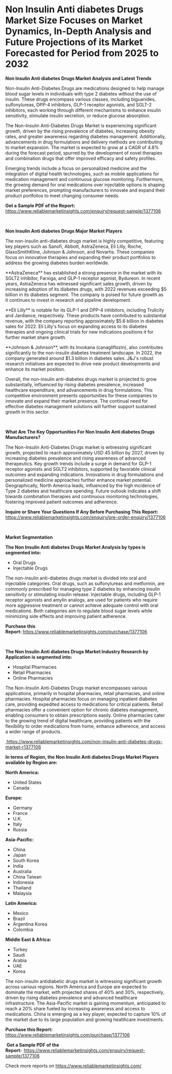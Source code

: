 <p><h1>Non Insulin Anti diabetes Drugs Market Size Focuses on Market Dynamics, In-Depth Analysis and Future Projections of its Market Forecasted for Period from 2025 to 2032</h1></p><p><strong>Non Insulin Anti diabetes Drugs Market Analysis and Latest Trends</strong></p>
<p><p>Non-Insulin Anti-Diabetes Drugs are medications designed to help manage blood sugar levels in individuals with type 2 diabetes without the use of insulin. These drugs encompass various classes, including biguanides, sulfonylureas, DPP-4 inhibitors, GLP-1 receptor agonists, and SGLT-2 inhibitors, each working through different mechanisms to enhance insulin sensitivity, stimulate insulin secretion, or reduce glucose absorption.</p><p>The Non-Insulin Anti-Diabetes Drugs Market is experiencing significant growth, driven by the rising prevalence of diabetes, increasing obesity rates, and greater awareness regarding diabetes management. Additionally, advancements in drug formulations and delivery methods are contributing to market expansion. The market is expected to grow at a CAGR of 4.8% during the forecast period, spurred by the development of novel therapies and combination drugs that offer improved efficacy and safety profiles.</p><p>Emerging trends include a focus on personalized medicine and the integration of digital health technologies, such as mobile applications for medication management and continuous glucose monitoring. Furthermore, the growing demand for oral medications over injectable options is shaping market preferences, prompting manufacturers to innovate and expand their product portfolios to meet changing consumer needs.</p></p>
<p><strong>Get a Sample PDF of the Report:&nbsp;</strong> <a href="https://www.reliablemarketinsights.com/enquiry/request-sample/1377106?utm_campaign=1166&utm_medium=2&utm_source=Github&utm_content=ia&utm_term=13012025&utm_id=non-insulin-anti-diabetes-drugs">https://www.reliablemarketinsights.com/enquiry/request-sample/1377106</a></p>
<p>&nbsp;</p>
<p><strong>Non Insulin Anti diabetes Drugs Major Market Players</strong></p>
<p><p>The non-insulin anti-diabetes drugs market is highly competitive, featuring key players such as Sanofi, Abbott, AstraZeneca, Eli Lilly, Roche, GlaxoSmithKline, Johnson & Johnson, and Novartis. These companies focus on innovative therapies and expanding their product portfolios to address the growing diabetes burden worldwide.</p><p>**AstraZeneca** has established a strong presence in the market with its SGLT2 inhibitor, Farxiga, and GLP-1 receptor agonist, Bydureon. In recent years, AstraZeneca has witnessed significant sales growth, driven by increasing adoption of its diabetes drugs, with 2022 revenues exceeding $5 billion in its diabetes segment. The company is poised for future growth as it continues to invest in research and pipeline development.</p><p>**Eli Lilly** is notable for its GLP-1 and DPP-4 inhibitors, including Trulicity and Jardiance, respectively. These products have contributed to substantial revenue, with the company reporting approximately $5.6 billion in diabetes sales for 2022. Eli Lilly's focus on expanding access to its diabetes therapies and ongoing clinical trials for new indications positions it for further market share growth.</p><p>**Johnson & Johnson**, with its Invokana (canagliflozin), also contributes significantly to the non-insulin diabetes treatment landscape. In 2022, the company generated around $1.3 billion in diabetes sales. J&J's robust research initiatives are expected to drive new product developments and enhance its market position.</p><p>Overall, the non-insulin anti-diabetes drugs market is projected to grow substantially, influenced by rising diabetes prevalence, increased healthcare expenditure, and advancements in drug formulations. This competitive environment presents opportunities for these companies to innovate and expand their market presence. The continual need for effective diabetes management solutions will further support sustained growth in this sector.</p></p>
<p>&nbsp;</p>
<p><strong>What Are The Key Opportunities For Non Insulin Anti diabetes Drugs Manufacturers?</strong></p>
<p><p>The Non-Insulin Anti-Diabetes Drugs market is witnessing significant growth, projected to reach approximately USD 45 billion by 2027, driven by increasing diabetes prevalence and rising awareness of advanced therapeutics. Key growth trends include a surge in demand for GLP-1 receptor agonists and SGLT2 inhibitors, supported by favorable clinical outcomes and expanding indications. Innovations in drug formulations and personalized medicine approaches further enhance market potential. Geographically, North America leads, influenced by the high incidence of Type 2 diabetes and healthcare spending. Future outlook indicates a shift towards combination therapies and continuous monitoring technologies, fostering improved patient outcomes and adherence.</p></p>
<p><strong>Inquire or Share Your Questions If Any Before Purchasing This Report:</strong> <a href="https://www.reliablemarketinsights.com/enquiry/pre-order-enquiry/1377106?utm_campaign=1166&utm_medium=2&utm_source=Github&utm_content=ia&utm_term=13012025&utm_id=non-insulin-anti-diabetes-drugs">https://www.reliablemarketinsights.com/enquiry/pre-order-enquiry/1377106</a></p>
<p>&nbsp;</p>
<p><strong>Market Segmentation</strong></p>
<p><strong>The Non Insulin Anti diabetes Drugs Market Analysis by types is segmented into:</strong></p>
<p><ul><li>Oral Drugs</li><li>Injectable Drugs</li></ul></p>
<p><p>The non-insulin anti-diabetes drugs market is divided into oral and injectable categories. Oral drugs, such as sulfonylureas and metformin, are commonly prescribed for managing type 2 diabetes by enhancing insulin sensitivity or stimulating insulin release. Injectable drugs, including GLP-1 receptor agonists and amylin analogs, are used for patients who require more aggressive treatment or cannot achieve adequate control with oral medications. Both categories aim to regulate blood sugar levels while minimizing side effects and improving patient adherence.</p></p>
<p><strong>Purchase this Report:&nbsp;</strong><a href="https://www.reliablemarketinsights.com/purchase/1377106?utm_campaign=1166&utm_medium=2&utm_source=Github&utm_content=ia&utm_term=13012025&utm_id=non-insulin-anti-diabetes-drugs">https://www.reliablemarketinsights.com/purchase/1377106</a></p>
<p>&nbsp;</p>
<p><strong>The Non Insulin Anti diabetes Drugs Market Industry Research by Application is segmented into:</strong></p>
<p><ul><li>Hospital Pharmacies</li><li>Retail Pharmacies</li><li>Online Pharmacies</li></ul></p>
<p><p>The Non-Insulin Anti-Diabetes Drugs market encompasses various applications, primarily in hospital pharmacies, retail pharmacies, and online pharmacies. Hospital pharmacies focus on managing inpatient diabetes care, providing expedited access to medications for critical patients. Retail pharmacies offer a convenient option for chronic diabetes management, enabling consumers to obtain prescriptions easily. Online pharmacies cater to the growing trend of digital healthcare, providing patients with the flexibility to order medications from home, enhance adherence, and access a wider range of products.</p></p>
<p><a href="https://www.reliablemarketinsights.com/non-insulin-anti-diabetes-drugs-market-r1377106?utm_campaign=1166&utm_medium=2&utm_source=Github&utm_content=ia&utm_term=13012025&utm_id=non-insulin-anti-diabetes-drugs">&nbsp;https://www.reliablemarketinsights.com/non-insulin-anti-diabetes-drugs-market-r1377106</a></p>
<p><strong>In terms of Region, the Non Insulin Anti diabetes Drugs Market Players available by Region are:</strong></p>
<p>
    <p> <strong> North America: </strong>
        <ul>
            <li>United States</li>
            <li>Canada</li>
        </ul>
        </p> 
    <p> <strong> Europe: </strong>
        <ul>
            <li>Germany</li>
            <li>France</li>
            <li>U.K.</li>
            <li>Italy</li>
            <li>Russia</li>
        </ul>
        </p> 
    <p> <strong> Asia-Pacific: </strong>
        <ul>
            <li>China</li>
            <li>Japan</li>
            <li>South Korea</li>
            <li>India</li>
            <li>Australia</li>
            <li>China Taiwan</li>
            <li>Indonesia</li>
            <li>Thailand</li>
            <li>Malaysia</li>
        </ul>
        </p> 
    <p> <strong> Latin America: </strong>
        <ul>
            <li>Mexico</li>
            <li>Brazil</li>
            <li>Argentina Korea</li>
            <li>Colombia</li>
        </ul>
        </p> 
    <p> <strong> Middle East & Africa: </strong>
        <ul>
            <li>Turkey</li>
            <li>Saudi</li>
            <li>Arabia</li>
            <li>UAE</li>
            <li>Korea</li>
        </ul>
    </p>
    </p>
<p><p>The non-insulin antidiabetic drugs market is witnessing significant growth across various regions. North America and Europe are expected to dominate the market, with projected shares of 40% and 30%, respectively, driven by rising diabetes prevalence and advanced healthcare infrastructure. The Asia-Pacific market is gaining momentum, anticipated to reach a 20% share fueled by increasing awareness and access to medications. China is emerging as a key player, expected to capture 10% of the market due to its large population and growing healthcare investments.</p></p>
<p><strong>Purchase this Report: </strong><a href="https://www.reliablemarketinsights.com/purchase/1377106?utm_campaign=1166&utm_medium=2&utm_source=Github&utm_content=ia&utm_term=13012025&utm_id=non-insulin-anti-diabetes-drugs">https://www.reliablemarketinsights.com/purchase/1377106</a></p>
<p>&nbsp;<strong>Get a Sample PDF of the Report:&nbsp;&nbsp;</strong><a href="https://www.reliablemarketinsights.com/enquiry/request-sample/1377106?utm_campaign=1166&utm_medium=2&utm_source=Github&utm_content=ia&utm_term=13012025&utm_id=non-insulin-anti-diabetes-drugs">https://www.reliablemarketinsights.com/enquiry/request-sample/1377106</a></p>
<p><strong></strong></p>
<p>Check more reports on <a href="https://www.reliablemarketinsights.com/?utm_campaign=1166&utm_medium=2&utm_source=Github&utm_content=ia&utm_term=13012025&utm_id=non-insulin-anti-diabetes-drugs">https://www.reliablemarketinsights.com/</a></p>